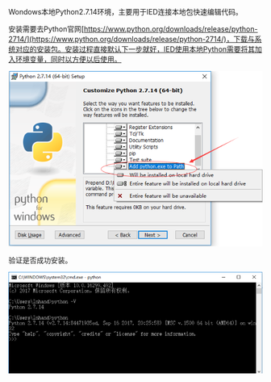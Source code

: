 Wondows本地Python2.7.14环境，主要用于IED连接本地包快速编辑代码。

安装需要去Python官网[https://www.python.org/downloads/release/python-2714/](https://www.python.org/downloads/release/python-2714/)，下载与系统对应的安装包。安装过程直接默认下一步就好，IED使用本地Python需要将其加入环境变量，同时以方便以后使用。

![](/assets/pythonsyspath.png)

验证是否成功安装。

![](/assets/pythoncheck.png)

